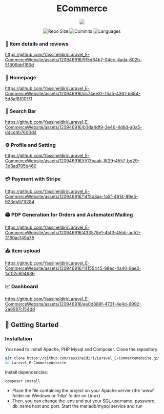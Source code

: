 <div align="center">
    
  # ECommerce
</div>

<p align="center"> 
  <a href="https://skillicons.dev">
    <img src="https://skillicons.dev/icons?i=laravel,js,htmx" />
  </a>
</p>


<div align="center">

![Repo Size](https://img.shields.io/github/repo-size/YassineIdiri/Laravel_E-CommerceWebsite.svg)
![Commits](https://img.shields.io/github/commit-activity/m/YassineIdiri/Laravel_E-CommerceWebsite.svg)
![Languages](https://img.shields.io/github/languages/top/YassineIdiri/Laravel_E-CommerceWebsite.svg)

</div>

### 📄 Item details and reviews

https://github.com/YassineIdiri/Laravel_E-CommerceWebsite/assets/120946916/9f5d64b7-04ec-4ada-802b-51809bbf186d


### 🛒 Homepage

https://github.com/YassineIdiri/Laravel_E-CommerceWebsite/assets/120946916/dc74ee31-75a5-4361-b684-5d8af8f00f71

### 🔎 Search Bar

https://github.com/YassineIdiri/Laravel_E-CommerceWebsite/assets/120946916/b0da4df9-3e46-4d6d-a0a5-ddcd4b7600d4

### ⚙️ Profile and Setting

https://github.com/YassineIdiri/Laravel_E-CommerceWebsite/assets/120946916/f513baab-8f29-4557-bd29-3d3ad705b460

### 💳 Payment with Stripe

https://github.com/YassineIdiri/Laravel_E-CommerceWebsite/assets/120946916/14f5b3ae-1a5f-4914-89e5-923eb971f284


### 🖨️ PDF Generation for Orders and Automated Mailing

https://github.com/YassineIdiri/Laravel_E-CommerceWebsite/assets/120946916/433578e1-45f3-45bb-ad52-3160ac149a78

### 📥 Item upload 

https://github.com/YassineIdiri/Laravel_E-CommerceWebsite/assets/120946916/14155445-98ec-4a40-9ae2-1af02c604636

### 📈 Dashboard

https://github.com/YassineIdiri/Laravel_E-CommerceWebsite/assets/120946916/ee0d889f-4721-4e4d-9992-2a8987c154dd


## 🚀 Getting Started

### Installation
You need to install Apache, PHP Mysql and Composer.
Clone the repository:
``` bash
git clone https://github.com/YassineIdiri/Laravel_E-CommerceWebsite.git
cd Laravel_E-CommerceWebsite
```

Install dependencies:
```bash
composer install
```

- Place the file containing the project on your Apache server (the 'www' folder on Windows or 'http' folder on Linux)
- Then, you can change the .env and put your SQL username, password, db_name host and port. Start the mariadb/mysql service and run


